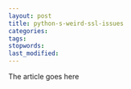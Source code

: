 ```yaml
---
layout: post
title: python-s-weird-ssl-issues
categories:
tags:
stopwords:
last_modified:
---
```


The article goes here

